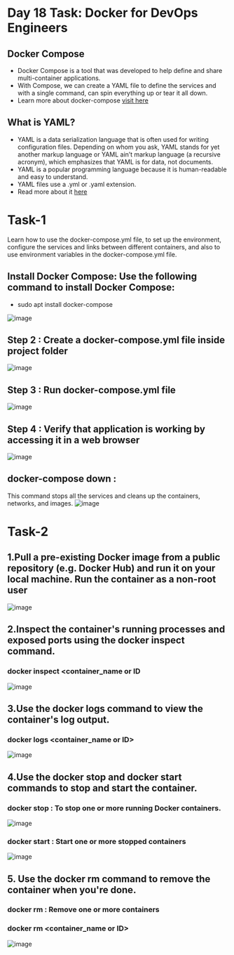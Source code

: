 # Day 18 Task: Docker for DevOps Engineers

## Docker Compose
- Docker Compose is a tool that was developed to help define and share multi-container applications.
- With Compose, we can create a YAML file to define the services and with a single command, can spin everything up or tear it all down.
- Learn more about docker-compose [visit here](https://tecadmin.net/tutorial/docker/docker-compose/)

## What is YAML?
- YAML is a data serialization language that is often used for writing configuration files. Depending on whom you ask, YAML stands for yet another markup language or YAML ain’t markup language (a recursive acronym), which emphasizes that YAML is for data, not documents. 
- YAML is a popular programming language because it is human-readable and easy to understand.
- YAML files use a .yml or .yaml extension.
- Read more about it [here](https://www.redhat.com/en/topics/automation/what-is-yaml)

# Task-1

Learn how to use the docker-compose.yml file, to set up the environment, configure the services and links between different containers, and also to use environment variables in the docker-compose.yml file. 

## Install Docker Compose: Use the following command to install Docker Compose:

- sudo apt install docker-compose

![image](https://user-images.githubusercontent.com/83691101/226171688-98d72997-b41a-4d58-9f3d-addcf6efb86e.png)

## Step 2 : Create a docker-compose.yml file inside project folder
![image](https://user-images.githubusercontent.com/83691101/226171907-f7954599-77f5-47af-bf7b-45633280b1b6.png)

## Step 3 : Run docker-compose.yml file
![image](https://user-images.githubusercontent.com/83691101/226171999-e910e7f2-2a08-4a92-b64a-cfdbcb3ba58d.png)

## Step 4 : Verify that application is working by accessing it in a web browser
![image](https://user-images.githubusercontent.com/83691101/226172054-53ca698c-989d-4c50-ac32-9f757866a0b6.png)

## docker-compose down : 
This command stops all the services and cleans up the containers, networks, and images.
![image](https://user-images.githubusercontent.com/83691101/226172132-6716f8d0-4613-4425-b85b-0540ee273190.png)


# Task-2

## 1.Pull a pre-existing Docker image from a public repository (e.g. Docker Hub) and run it on your local machine. Run the container as a non-root user
![image](https://user-images.githubusercontent.com/83691101/226172439-6e439b8e-ef19-44ed-b83c-1b929d53cb3f.png)

## 2.Inspect the container's running processes and exposed ports using the docker inspect command.
### docker inspect <container_name or ID
![image](https://user-images.githubusercontent.com/83691101/226172514-6f28ef5f-08a4-424b-aad6-59378b767c06.png)


## 3.Use the docker logs command to view the container's log output.
### docker logs <container_name or ID>
![image](https://user-images.githubusercontent.com/83691101/226172650-c45b21de-933c-4775-a3bf-c69a652d46d3.png)


## 4.Use the docker stop and docker start commands to stop and start the container.
### docker stop : To stop one or more running Docker containers.

![image](https://user-images.githubusercontent.com/83691101/226172753-e3bbac35-a79e-489d-9dc5-3bd4fd963d61.png)

### docker start : Start one or more stopped containers
![image](https://user-images.githubusercontent.com/83691101/226172816-913e9cd0-6c93-4ad0-837c-95577d6afe6b.png)


## 5. Use the docker rm command to remove the container when you're done.

### docker rm : Remove one or more containers
### docker rm <container_name or ID>

![image](https://user-images.githubusercontent.com/83691101/226172852-a506ecfa-8ba1-44e8-83be-21fa35e70706.png)


